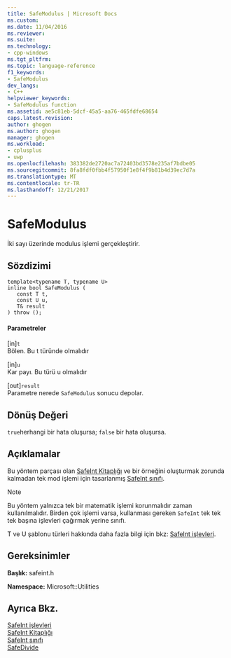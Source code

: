```yaml
---
title: SafeModulus | Microsoft Docs
ms.custom: 
ms.date: 11/04/2016
ms.reviewer: 
ms.suite: 
ms.technology:
- cpp-windows
ms.tgt_pltfrm: 
ms.topic: language-reference
f1_keywords:
- SafeModulus
dev_langs:
- C++
helpviewer_keywords:
- SafeModulus function
ms.assetid: ae5c81eb-5dcf-45a5-aa76-465fdfe68654
caps.latest.revision: 
author: ghogen
ms.author: ghogen
manager: ghogen
ms.workload:
- cplusplus
- uwp
ms.openlocfilehash: 383382de2720ac7a72403bd3578e235af7bdbe05
ms.sourcegitcommit: 8fa8fdf0fbb4f57950f1e8f4f9b81b4d39ec7d7a
ms.translationtype: MT
ms.contentlocale: tr-TR
ms.lasthandoff: 12/21/2017
---
```

# <a name="safemodulus"></a>SafeModulus
İki sayı üzerinde modulus işlemi gerçekleştirir.  
  
## <a name="syntax"></a>Sözdizimi  
  
```  
template<typename T, typename U>  
inline bool SafeModulus (  
   const T t,  
   const U u,  
   T& result  
) throw ();  
```  
  
#### <a name="parameters"></a>Parametreler  
 [in]`t`  
 Bölen. Bu t türünde olmalıdır  
  
 [in]`u`  
 Kar payı. Bu türü u olmalıdır  
  
 [out]`result`  
 Parametre nerede `SafeModulus` sonucu depolar.  
  
## <a name="return-value"></a>Dönüş Değeri  
 `true`herhangi bir hata oluşursa; `false` bir hata oluşursa.  
  
## <a name="remarks"></a>Açıklamalar  
 Bu yöntem parçası olan [SafeInt Kitaplığı](../windows/safeint-library.md) ve bir örneğini oluşturmak zorunda kalmadan tek mod işlemi için tasarlanmış [SafeInt sınıfı](../windows/safeint-class.md).  
  
> [!NOTE]
>  Bu yöntem yalnızca tek bir matematik işlemi korunmalıdır zaman kullanılmalıdır. Birden çok işlemi varsa, kullanması gereken `SafeInt` tek tek tek başına işlevleri çağırmak yerine sınıfı.  
  
 T ve U şablonu türleri hakkında daha fazla bilgi için bkz: [SafeInt işlevleri](../windows/safeint-functions.md).  
  
## <a name="requirements"></a>Gereksinimler  
 **Başlık:** safeint.h  
  
 **Namespace:** Microsoft::Utilities  
  
## <a name="see-also"></a>Ayrıca Bkz.  
 [SafeInt işlevleri](../windows/safeint-functions.md)   
 [SafeInt Kitaplığı](../windows/safeint-library.md)   
 [SafeInt sınıfı](../windows/safeint-class.md)   
 [SafeDivide](../windows/safedivide.md)